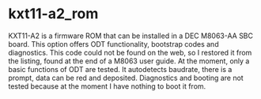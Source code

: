 # kxt11-a2_rom
KXT11-A2 is a firmware ROM that can be installed in a DEC M8063-AA SBC board. This option offers ODT functionality, bootstrap codes and diagnostics.
This code could not be found on the web, so I restored it from the listing, found at the end of a M8063 user guide. At the moment, only a basic functions of ODT are tested. It autodetects baudrate, there is a prompt, data can be red and deposited. Diagnostics and booting are not tested because at the moment I have nothing to boot it from.
